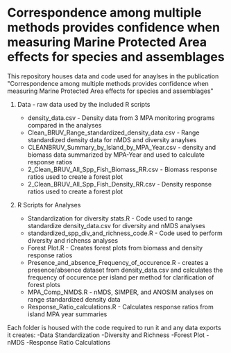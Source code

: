 # Correspondence among multiple methods provides confidence when measuring Marine Protected Area effects for species and assemblages
This repository houses data and code used for anaylses in the publication "Correspondence among multiple methods provides confidence when measuring Marine Protected Area effects for species and assemblages"

1. Data - raw data used by the included R scripts
    - density_data.csv - Density data from 3 MPA monitoring programs compared in the analyses
    - Clean_BRUV_Range_standardized_density_data.csv - Range standardized density data for nMDS and diversity anaylses
    - CLEANBRUV_Summary_by_Island_by_MPA_Year.csv - density and biomass data summarized by MPA-Year and used to calculate response ratios
    - 2_Clean_BRUV_All_Spp_Fish_Biomass_RR.csv - Biomass response ratios used to create a forest plot
    - 2_Clean_BRUV_All_Spp_Fish_Density_RR.csv - Density response ratios used to create a forest plot
  
2. R Scripts for Analyses
    - Standardization for diversity stats.R - Code used to range standardize density_data.csv for diversity and nMDS analyses
    - standardized_spp_div_and_richness_code.R - Code used to perform diversity and richenss analyses
    - Forest Plot.R - Creates forest plots from biomass and density response ratios
    - Presence_and_absence_Frequency_of_occurence.R - creates a presence/absence dataset from density_data.csv and calculates the frequency of occurence per island per method for clarification of forest plots
    - MPA_Comp_NMDS.R - nMDS, SIMPER, and ANOSIM analyses on range standardized density data
    - Response_Ratio_calculations.R - Calculates response ratios from island MPA year summaries
  
Each folder is housed with the code required to run it and any data exports it creates:
    -Data Standardization
    -Diversity and Richness
    -Forest Plot
    -nMDS
    -Response Ratio Calculations
